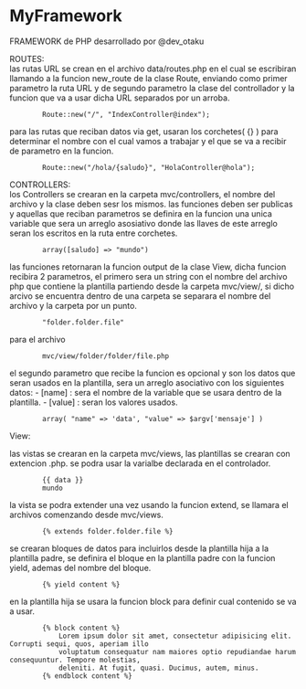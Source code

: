 MyFramework
===========

FRAMEWORK de PHP desarrollado por @dev_otaku


ROUTES:     
las rutas URL se crean en el archivo data/routes.php en el cual se escribiran llamando a la funcion new_route de la clase Route, enviando como primer parametro la ruta URL y de segundo parametro la clase del controllador y la funcion que va a usar dicha URL separados por un arroba.
			
			
			Route::new("/", "IndexController@index");
        
para las rutas que reciban datos via get, usaran los corchetes( {} ) para determinar el nombre con el cual vamos a trabajar y el que se va a recibir de parametro en la funcion.
			
			
			Route::new("/hola/{saludo}", "HolaController@hola");

CONTROLLERS:    
los Controllers se crearan en la carpeta mvc/controllers, el nombre del archivo y la clase deben sesr los mismos. las funciones deben ser publicas y aquellas que reciban parametros se definira en la funcion una unica variable que sera un arreglo asosiativo donde las llaves de este arreglo seran los escritos en la ruta entre corchetes.
			
			
			array([saludo] => "mundo")
			
			
las funciones retornaran la funcion output de la clase View, dicha funcion recibira 2 parametros, el primero sera un string con el nombre del archivo php que contiene la plantilla partiendo desde la carpeta mvc/view/, si dicho arcivo se encuentra dentro de una carpeta se separara el nombre del archivo y la carpeta por un punto.
			
			
			"folder.folder.file"
			
para el archivo
			
			mvc/view/folder/folder/file.php
			
			
el segundo parametro que recibe la funcion es opcional y son los datos que seran usados en la plantilla, sera un arreglo asociativo con los siguientes datos: 
	- [name]  : sera el nombre de la variable que se usara dentro de la plantilla.
	- [value] : seran los valores usados.
	
			
			array( "name" => 'data', "value" => $argv['mensaje'] )

View:

las vistas se crearan en la carpeta mvc/views, las plantillas se crearan con extencion .php. se podra usar la varialbe declarada en el controlador.
			
			
			{{ data }}
			mundo
			

la vista se podra extender una vez usando la funcion extend, se llamara el archivos comenzando desde mvc/views.
			
			
			{% extends folder.folder.file %}
		
			

se crearan bloques de datos para incluirlos desde la plantilla hija a la plantilla padre, se definira el bloque en la plantilla padre con la funcion yield, ademas del nombre del bloque.
			
			
			{% yield content %}
			
			
en la plantilla hija se usara la funcion block para definir cual contenido se va a usar.
			
			
			{% block content %}
				Lorem ipsum dolor sit amet, consectetur adipisicing elit. Corrupti sequi, quos, aperiam illo
				voluptatum consequatur nam maiores optio repudiandae harum consequuntur. Tempore molestias,
				deleniti. At fugit, quasi. Ducimus, autem, minus.
			{% endblock content %}
